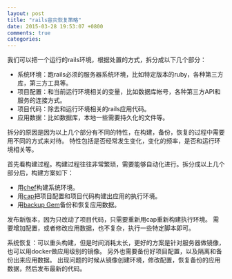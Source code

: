 ```yaml
---
layout: post
title: "rails容灾恢复策略"
date: 2015-03-28 19:53:07 +0800
comments: true
categories: 
---
```


我们可以把一个运行的rails环境，根据处置的方式，拆分成以下几个部分：

- 系统环境：跑rails必须的服务器系统环境，比如特定版本的ruby，各种第三方库，第三方工具等。
- 项目配置：和当前运行环境相关的变量，比如数据库帐号，各种第三方API和服务的连接方式。
- 项目代码：除去和运行环境相关的rails应用代码。
- 应用数据：比如数据库，本地一些需要持久化的文件等。

拆分的原因是因为以上几个部分有不同的特性，在构建，备份，恢复的过程中需要用不同的方式来对待。
特性包括是否经常发生变化，变化的频率，是否和运行环境相关等。

首先看构建过程。构建过程往往非常繁琐，需要能够自动化进行。拆分成以上几个部分后，构建方案如下：

- 用[chef](https://www.chef.io/chef/)构建系统环境。
- 用[cap](http://capistranorb.com/)把项目配置和项目代码构建出应用的执行环境。
- 用[backup Gem](http://meskyanichi.github.io/backup/v4/)备份和恢复应用数据。

发布新版本，因为只改动了项目代码，只需要重新用cap重新构建执行环境。
需要增加配置，或者修改应用数据，也不复杂，执行一些特定脚本即可。

系统恢复：可以重头构建，但是时间消耗太长，更好的方案是针对服务器做镜像，也可以用docker做应用级别的镜像。
另外也需要备份好项目配置，以及隔离和备份出来应用数据。
出现问题的时候从镜像创建环境，修改配置，恢复备份的应用数据，然后发布最新的代码。

